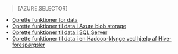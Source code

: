 > [AZURE.SELECTOR]
- [Oprette funktioner for data](../articles/machine-learning-data-science-create-features.md)
- [Oprette funktioner til data i Azure blob storage](../articles/machine-learning-data-science-create-features-blob.md)
- [Oprette funktioner til data i SQL Server](../articles/machine-learning/machine-learning-data-science-create-features-sql-server.md)
- [Oprette funktioner til data i en Hadoop-klynge ved hjælp af Hive-forespørgsler](../articles/machine-learning/machine-learning-data-science-create-features-hive.md)
